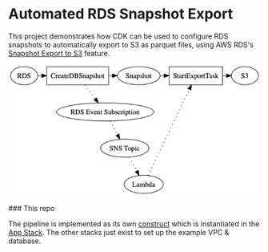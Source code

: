 # Automated RDS Snapshot Export

This project demonstrates how CDK can be used to configure RDS snapshots to automatically export to S3 as parquet files, using AWS RDS's [Snapshot Export to S3](https://aws.amazon.com/about-aws/whats-new/2020/01/announcing-amazon-relational-database-service-snapshot-export-to-s3/) feature.

![Stacks](doc/architecture.png)

### This repo

The pipeline is implemented as its own [construct](lib/snapshot-extractor/snapshot-extractor.ts) which is instantiated in the [App Stack](lib/stacks/app-stack.ts). The other stacks just exist to set up the example VPC & database.
